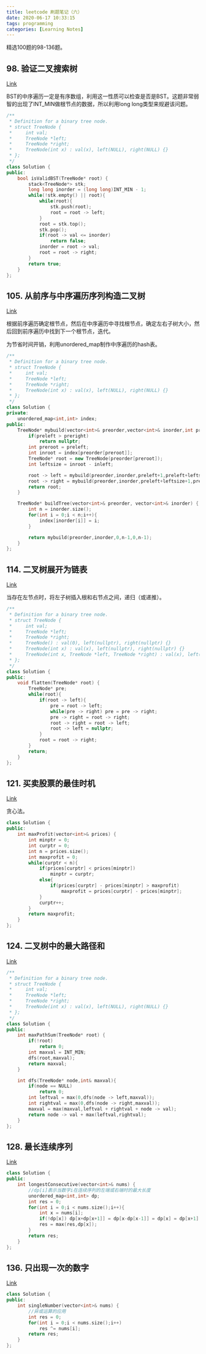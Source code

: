 ```yaml
---
title: leetcode 刷题笔记（六）
date: 2020-06-17 10:33:15
tags: programming
categories: [Learning Notes]
---
```



精选100题的98-136题。

<!--more-->


## 98. 验证二叉搜索树
[Link](https://leetcode-cn.com/problems/validate-binary-search-tree/)

BST的中序遍历一定是有序数组，利用这一性质可以检查是否是BST。这题非常弱智的出现了INT_MIN做根节点的数据，所以利用long long类型来规避该问题。

```cpp
/**
 * Definition for a binary tree node.
 * struct TreeNode {
 *     int val;
 *     TreeNode *left;
 *     TreeNode *right;
 *     TreeNode(int x) : val(x), left(NULL), right(NULL) {}
 * };
 */
class Solution {
public:
    bool isValidBST(TreeNode* root) {
        stack<TreeNode*> stk;
        long long inorder = (long long)INT_MIN - 1; 
        while(!stk.empty() || root){
            while(root){
                stk.push(root);
                root = root -> left;
            }
            root = stk.top();
            stk.pop();
            if(root -> val <= inorder)
                return false;
            inorder = root -> val;
            root = root -> right;
        }
        return true;
    }
};
```

## 105. 从前序与中序遍历序列构造二叉树
[Link](https://leetcode-cn.com/problems/construct-binary-tree-from-preorder-and-inorder-traversal/)

根据前序遍历确定根节点，然后在中序遍历中寻找根节点，确定左右子树大小，然后回到前序遍历中找到下一个根节点，迭代。

为节省时间开销，利用unordered_map制作中序遍历的hash表。

```cpp
/**
 * Definition for a binary tree node.
 * struct TreeNode {
 *     int val;
 *     TreeNode *left;
 *     TreeNode *right;
 *     TreeNode(int x) : val(x), left(NULL), right(NULL) {}
 * };
 */
class Solution {
private:
    unordered_map<int,int> index;
public:
    TreeNode* mybuild(vector<int>& preorder,vector<int>& inorder,int preleft,int preright,int inleft,int inright){
        if(preleft > preright)
            return nullptr;
        int preroot = preleft;
        int inroot = index[preorder[preroot]];
        TreeNode* root = new TreeNode(preorder[preroot]);
        int leftsize = inroot - inleft;

        root -> left = mybuild(preorder,inorder,preleft+1,preleft+leftsize,inleft,inroot-1);
        root -> right = mybuild(preorder,inorder,preleft+leftsize+1,preright,inroot+1,inright);
        return root;
    }

    TreeNode* buildTree(vector<int>& preorder, vector<int>& inorder) {
        int n = inorder.size();
        for(int i = 0;i < n;i++){
            index[inorder[i]] = i;
        }

        return mybuild(preorder,inorder,0,n-1,0,n-1);
    }
};
```

## 114. 二叉树展开为链表
[Link](https://leetcode-cn.com/problems/flatten-binary-tree-to-linked-list/)

当存在左节点时，将左子树插入根和右节点之间，递归（或递推）。

```cpp
/**
 * Definition for a binary tree node.
 * struct TreeNode {
 *     int val;
 *     TreeNode *left;
 *     TreeNode *right;
 *     TreeNode() : val(0), left(nullptr), right(nullptr) {}
 *     TreeNode(int x) : val(x), left(nullptr), right(nullptr) {}
 *     TreeNode(int x, TreeNode *left, TreeNode *right) : val(x), left(left), right(right) {}
 * };
 */
class Solution {
public:
    void flatten(TreeNode* root) {
        TreeNode* pre;
        while(root){
            if(root -> left){
                pre = root -> left;
                while(pre -> right) pre = pre -> right;
                pre -> right = root -> right;
                root -> right = root -> left;
                root -> left = nullptr;
            }
            root = root -> right;
        }
        return;
    }
};
```

## 121. 买卖股票的最佳时机
[Link](https://leetcode-cn.com/problems/best-time-to-buy-and-sell-stock/)

贪心法。

```cpp
class Solution {
public:
    int maxProfit(vector<int>& prices) {
        int minptr = 0;
        int curptr = 0;
        int n = prices.size();
        int maxprofit = 0;
        while(curptr < n){
            if(prices[curptr] < prices[minptr])
                minptr = curptr;
            else{
                if(prices[curptr] - prices[minptr] > maxprofit)
                    maxprofit = prices[curptr] - prices[minptr];
            }
            curptr++;
        }
        return maxprofit;
    }
};
```

## 124. 二叉树中的最大路径和
[Link](https://leetcode-cn.com/problems/binary-tree-maximum-path-sum/)

```cpp
/**
 * Definition for a binary tree node.
 * struct TreeNode {
 *     int val;
 *     TreeNode *left;
 *     TreeNode *right;
 *     TreeNode(int x) : val(x), left(NULL), right(NULL) {}
 * };
 */
class Solution {
public:
    int maxPathSum(TreeNode* root) {
        if(!root)
            return 0;
        int maxval = INT_MIN;
        dfs(root,maxval);
        return maxval;
    }

    int dfs(TreeNode* node,int& maxval){
        if(node == NULL)
            return 0;
        int leftval = max(0,dfs(node -> left,maxval));
        int rightval = max(0,dfs(node -> right,maxval));
        maxval = max(maxval,leftval + rightval + node -> val);
        return node -> val + max(leftval,rightval);
    }
};
```

## 128. 最长连续序列
[Link](https://leetcode-cn.com/problems/longest-consecutive-sequence/)

```cpp
class Solution {
public:
    int longestConsecutive(vector<int>& nums) {
        //dp[i]表示当数字i在连续序列的左端或右端时的最大长度
        unordered_map<int,int> dp;
        int res = 0;
        for(int i = 0;i < nums.size();i++){
            int x = nums[i];
            if(!dp[x]) dp[x+dp[x+1]] = dp[x-dp[x-1]] = dp[x] = dp[x+1] + dp[x-1] + 1;
            res = max(res,dp[x]);
        }
        return res;
    }
};
```

## 136. 只出现一次的数字
[Link](https://leetcode-cn.com/problems/single-number/)

```cpp
class Solution {
public:
    int singleNumber(vector<int>& nums) {
        //异或运算的应用
        int res = 0;
        for(int i = 0;i < nums.size();i++)
            res ^= nums[i];
        return res;
    }
};
```